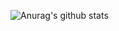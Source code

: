 
![Anurag's github stats](https://github-readme-stats.vercel.app/api?username=Lethalzh&show_icons=true&theme=dracula)
